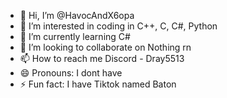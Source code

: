 - 👋 Hi, I’m @HavocAndX6opa
- 👀 I’m interested in coding in C++, C, C#, Python
- 🌱 I’m currently learning C#
- 💞️ I’m looking to collaborate on Nothing rn
- 📫 How to reach me Discord - Dray5513
- 😄 Pronouns: I dont have
- ⚡ Fun fact: I have Tiktok named Baton
